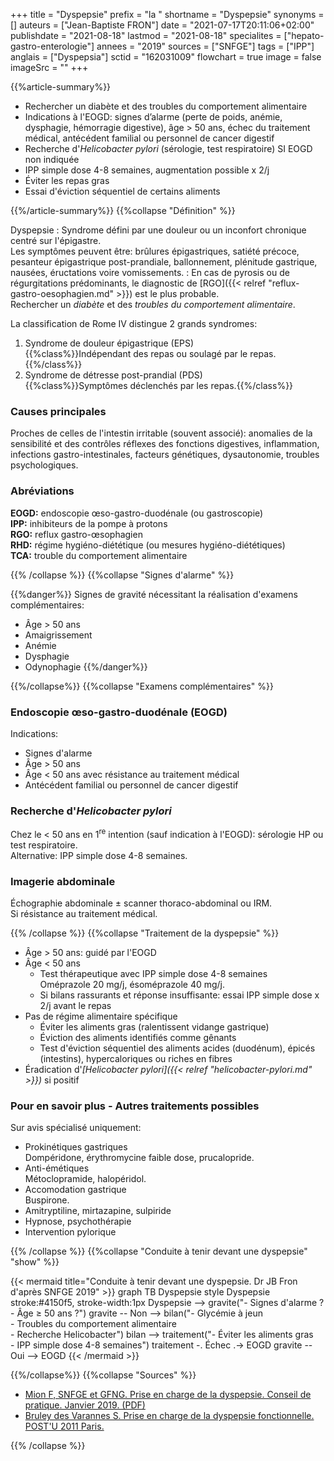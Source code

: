 +++
title = "Dyspepsie"
prefix = "la "
shortname = "Dyspepsie"
synonyms = []
auteurs = ["Jean-Baptiste FRON"]
date = "2021-07-17T20:11:06+02:00"
publishdate = "2021-08-18"
lastmod = "2021-08-18"
specialites = ["hepato-gastro-enterologie"]
annees = "2019"
sources = ["SNFGE"]
tags = ["IPP"]
anglais = ["Dyspepsia"]
sctid = "162031009"
flowchart = true
image = false
imageSrc = ""
+++

{{%article-summary%}}

- Rechercher un diabète et des troubles du comportement alimentaire
- Indications à l'EOGD: signes d’alarme (perte de poids, anémie, dysphagie, hémorragie digestive), âge > 50 ans, échec du traitement médical, antécédent familial ou personnel de cancer digestif
- Recherche d'*Helicobacter pylori* (sérologie, test respiratoire) SI EOGD non indiquée
- IPP simple dose 4-8 semaines, augmentation possible x 2/j
- Éviter les repas gras
- Essai d'éviction séquentiel de certains aliments

{{%/article-summary%}}
{{%collapse "Définition" %}}

Dyspepsie
: Syndrome défini par une douleur ou un inconfort chronique centré sur l'épigastre.  
Les symptômes peuvent être: brûlures épigastriques, satiété précoce, pesanteur épigastrique post-prandiale, ballonnement, plénitude gastrique, nausées, éructations voire vomissements.
: En cas de pyrosis ou de régurgitations prédominants, le diagnostic de [RGO]({{< relref "reflux-gastro-oesophagien.md" >}}) est le plus probable.  
Rechercher un *diabète* et des *troubles du comportement alimentaire*.

La classification de Rome IV distingue 2 grands syndromes:

1. Syndrome de douleur épigastrique (EPS)  
{{%class%}}Indépendant des repas ou soulagé par le repas.{{%/class%}}
1. Syndrome de détresse post-prandial (PDS)  
{{%class%}}Symptômes déclenchés par les repas.{{%/class%}}

### Causes principales

Proches de celles de l'intestin irritable (souvent associé): anomalies de la sensibilité
et des contrôles réflexes des fonctions digestives, inflammation, infections gastro-intestinales, facteurs génétiques, dysautonomie, troubles psychologiques.

### Abréviations

**EOGD:** endoscopie œso-gastro-duodénale (ou gastroscopie)  
**IPP:** inhibiteurs de la pompe à protons  
**RGO:** reflux gastro-œsophagien  
**RHD:** régime hygiéno-diététique (ou mesures hygiéno-diététiques)  
**TCA:** trouble du comportement alimentaire

{{% /collapse %}}
{{%collapse "Signes d'alarme" %}}

{{%danger%}}
Signes de gravité nécessitant la réalisation d'examens complémentaires:

- Âge > 50 ans
- Amaigrissement
- Anémie
- Dysphagie
- Odynophagie
{{%/danger%}}

{{%/collapse%}}
{{%collapse "Examens complémentaires" %}}

### Endoscopie œso-gastro-duodénale (EOGD)

Indications:

- Signes d'alarme
- Âge > 50 ans
- Âge < 50 ans avec résistance au traitement médical
- Antécédent familial ou personnel de cancer digestif

### Recherche d'*Helicobacter pylori*

Chez le < 50 ans en 1<sup>re</sup> intention (sauf indication à l'EOGD): sérologie HP ou test respiratoire.  
Alternative: IPP simple dose 4-8 semaines.

### Imagerie abdominale

Échographie abdominale ± scanner thoraco-abdominal ou IRM.  
Si résistance au traitement médical.

{{% /collapse %}}
{{%collapse "Traitement de la dyspepsie" %}}

- Âge > 50 ans: guidé par l'EOGD
- Âge < 50 ans
  - Test thérapeutique avec IPP simple dose 4-8 semaines  
  Oméprazole 20 mg/j, ésoméprazole 40 mg/j.
  - Si bilans rassurants et réponse insuffisante: essai IPP simple dose x 2/j avant le repas
- Pas de régime alimentaire spécifique
  - Éviter les aliments gras (ralentissent vidange gastrique)
  - Éviction des aliments identifiés comme gênants
  - Test d'éviction séquentiel des aliments acides (duodénum), épicés (intestins), hypercaloriques ou riches en fibres
- Éradication d'*[Helicobacter pylori]({{< relref "helicobacter-pylori.md" >}})* si positif

### Pour en savoir plus - Autres traitements possibles

Sur avis spécialisé uniquement:

- Prokinétiques gastriques  
  Dompéridone, érythromycine faible dose, prucalopride.
- Anti-émétiques  
  Métoclopramide, halopéridol.
- Accomodation gastrique  
  Buspirone.
- Amitryptiline, mirtazapine, sulpiride
- Hypnose, psychothérapie
- Intervention pylorique

{{% /collapse %}}
{{%collapse "Conduite à tenir devant une dyspepsie" "show" %}}

{{< mermaid title="Conduite à tenir devant une dyspepsie. Dr JB Fron d'après SNFGE 2019" >}}
graph TB
Dyspepsie
style Dyspepsie stroke:#4150f5, stroke-width:1px
  Dyspepsie --> gravite("- Signes d'alarme ?<br>- Âge &ge; 50 ans ?")
    gravite -- Non --> bilan("- Glycémie à jeun<br>- Troubles du comportement alimentaire<br>- Recherche Helicobacter")
      bilan --> traitement("- Éviter les aliments gras<br>- IPP simple dose 4-8 semaines")
        traitement -. Échec .-> EOGD
    gravite -- Oui --> EOGD
{{< /mermaid >}}

{{%/collapse%}}
{{%collapse "Sources" %}}

- [Mion F, SNFGE et GFNG. Prise en charge de la dyspepsie. Conseil de pratique. Janvier 2019. (PDF)](https://www.snfge.org/sites/default/files/recommandations/dyspepsie_2019.pdf)
- [Bruley des Varannes S. Prise en charge de la dyspepsie fonctionnelle. POST'U 2011 Paris.](https://www.fmcgastro.org/postu-main/archives/postu-2011-paris/textes-postu-2011-paris/prise-en-charge-de-la-dyspepsie-fonctionnelle/)

{{% /collapse %}}
